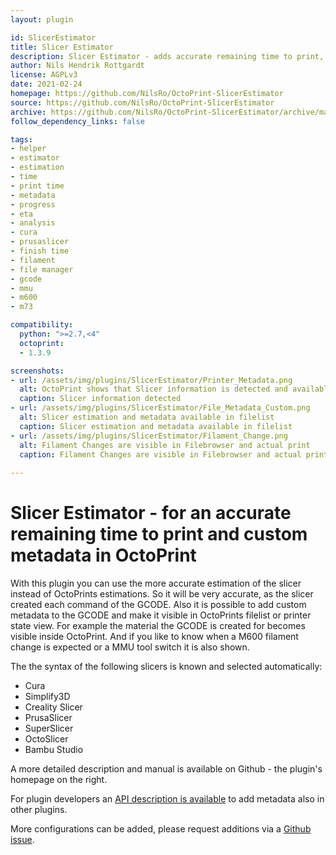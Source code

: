 ```yaml
---
layout: plugin

id: SlicerEstimator
title: Slicer Estimator
description: Slicer Estimator - adds accurate remaining time to print, remaining time to filament changes and other custom metadata like filament brand, etc. to OctoPrint
author: Nils Hendrik Rottgardt
license: AGPLv3
date: 2021-02-24
homepage: https://github.com/NilsRo/OctoPrint-SlicerEstimator
source: https://github.com/NilsRo/OctoPrint-SlicerEstimator
archive: https://github.com/NilsRo/OctoPrint-SlicerEstimator/archive/master.zip
follow_dependency_links: false

tags:
- helper
- estimator
- estimation
- time
- print time
- metadata
- progress
- eta
- analysis
- cura
- prusaslicer
- finish time
- filament
- file manager
- gcode
- mmu
- m600
- m73

compatibility:
  python: ">=2.7,<4"
  octoprint:
  - 1.3.9

screenshots:
- url: /assets/img/plugins/SlicerEstimator/Printer_Metadata.png
  alt: OctoPrint shows that Slicer information is detected and available metadata
  caption: Slicer information detected
- url: /assets/img/plugins/SlicerEstimator/File_Metadata_Custom.png
  alt: Slicer estimation and metadata available in filelist
  caption: Slicer estimation and metadata available in filelist
- url: /assets/img/plugins/SlicerEstimator/Filament_Change.png
  alt: Filament Changes are visible in Filebrowser and actual print
  caption: Filament Changes are visible in Filebrowser and actual print
  
---
```


# Slicer Estimator - for an accurate remaining time to print and custom metadata in OctoPrint
With this plugin you can use the more accurate estimation of the slicer instead of OctoPrints estimations. So it will be very accurate, as the slicer created each command of the GCODE.
Also it is possible to add custom metadata to the GCODE and make it visible in OctoPrints filelist or printer state view. For example the material the GCODE is created for becomes visible inside OctoPrint. 
And if you like to know when a M600 filament change is expected or a MMU tool switch it is also shown.

The the syntax of the following slicers is known and selected automatically:

* Cura
* Simplify3D
* Creality Slicer
* PrusaSlicer
* SuperSlicer
* OctoSlicer
* Bambu Studio


A more detailed description and manual is available on Github - the plugin's homepage on the right.

For plugin developers an [API description is available](https://github.com/NilsRo/OctoPrint-SlicerEstimator/blob/master/API_DOC.md) to add metadata also in other plugins.


More configurations can be added, please request additions via a [Github issue](https://github.com/NilsRo/OctoPrint-SlicerEstimator/issues).